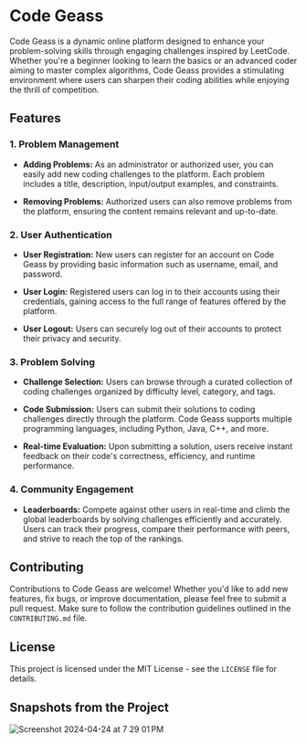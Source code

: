 # Code Geass

Code Geass is a dynamic online platform designed to enhance your problem-solving skills through engaging challenges inspired by LeetCode. Whether you're a beginner looking to learn the basics or an advanced coder aiming to master complex algorithms, Code Geass provides a stimulating environment where users can sharpen their coding abilities while enjoying the thrill of competition.

## Features

### 1. Problem Management

- **Adding Problems:** As an administrator or authorized user, you can easily add new coding challenges to the platform. Each problem includes a title, description, input/output examples, and constraints.
  
- **Removing Problems:** Authorized users can also remove problems from the platform, ensuring the content remains relevant and up-to-date.

### 2. User Authentication

- **User Registration:** New users can register for an account on Code Geass by providing basic information such as username, email, and password.

- **User Login:** Registered users can log in to their accounts using their credentials, gaining access to the full range of features offered by the platform.

- **User Logout:** Users can securely log out of their accounts to protect their privacy and security.

### 3. Problem Solving

- **Challenge Selection:** Users can browse through a curated collection of coding challenges organized by difficulty level, category, and tags.

- **Code Submission:** Users can submit their solutions to coding challenges directly through the platform. Code Geass supports multiple programming languages, including Python, Java, C++, and more.

- **Real-time Evaluation:** Upon submitting a solution, users receive instant feedback on their code's correctness, efficiency, and runtime performance.

### 4. Community Engagement

- **Leaderboards:** Compete against other users in real-time and climb the global leaderboards by solving challenges efficiently and accurately. Users can track their progress, compare their performance with peers, and strive to reach the top of the rankings.

## Contributing

Contributions to Code Geass are welcome! Whether you'd like to add new features, fix bugs, or improve documentation, please feel free to submit a pull request. Make sure to follow the contribution guidelines outlined in the `CONTRIBUTING.md` file.

## License

This project is licensed under the MIT License - see the `LICENSE` file for details.

## Snapshots from the Project

![Screenshot 2024-04-24 at 7 29 01 PM](https://github.com/callmepandey/Code-Geass/assets/42908589/0d5b6e3d-d803-47c3-a99b-ae67fb42e9ca)

